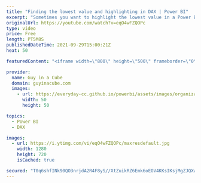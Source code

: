 ```yaml
---
title: "Finding the lowest value and highlighting in DAX | Power BI"
excerpt: "Sometimes you want to highlight the lowest value in a Power BI visual. First you need to find it! Then you can highlight it. What if you want to ANIMATE it? Patrick shows you how to do just that!  ALLSELECTED() article:  https://www.sqlbi.com/articles/the-definitive-guide-to-allselected/  📢 Become a"
originalUrl: https://youtube.com/watch?v=eqO4wFZQOPc
type: video
price: Free
length: PT5M8S
publishedDateTime: 2021-09-29T15:00:21Z
heat: 50

featuredContent: "<iframe width=\"800\" height=\"500\" frameborder=\"0\" src=\"https://www.youtube.com/embed/eqO4wFZQOPc\" allow=\"accelerometer; autoplay; encrypted-media; gyroscope; picture-in-picture\" allowfullscreen></iframe>"

provider:
  name: Guy in a Cube
  domain: guyinacube.com
  images:
    - url: https://everyday-cc.github.io/powerbi/assets/images/organizations/guyinacube.com-50x50.jpg
      width: 50
      height: 50

topics:
  - Power BI
  - DAX

images:
  - url: https://i.ytimg.com/vi/eqO4wFZQOPc/maxresdefault.jpg
    width: 1280
    height: 720
    isCached: true

secured: "T0q6shfINk90QO3nrjdA2R4F8yS//XtZuikRZ6Emk6oEOV4KKsIKsjMgZJQXwqS9lTM23g2OXctSu07IwrRVoiuj7EIIgtbLQazQmdyEbN16w5ZAP+PU1nSuyExknClzyTOQhH1eQH5TVpDnhm7NltI8LhxyCxKjUAN2lAJhxbevfz1R1K6JLnmoCkVLXlQvsmMv0au7dk4rSvcJlKncbXn97VDjbp6/Rms0Si1WePXENYKGu/n4efMsLrg35cOWEM/o18tO4QNWbhiwOPrUnItDEa6VlOTZfRYCJjDSXAPDmJMssh27sF9lzLojLSt6YP2vCOLR/ICGvHilyRUPK2GNb/pp0K8F1JUlQzCNYh3vZw8WtyB0YpuwXI/cvy24mNITpAVTAxe43ZsE0bfOITNzFm/cvs7c6dXuydjs5AI=;CZa2J9jKtaqgcgr2BRzRgg=="
---
```


